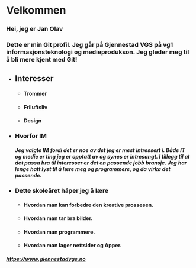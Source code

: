 # **Velkommen**

### Hei, jeg er Jan Olav

### Dette er min Git profil. Jeg går på Gjennestad VGS på vg1 informasjonsteknologi og medieprodukson. Jeg gleder meg til å bli mere kjent med Git!



- ## Interesser

     - #### Trommer
     - #### Friluftsliv
     - #### Design


- ### Hvorfor IM
    #####    Jeg valgte IM fordi det er noe av det jeg er mest intressert i. Både IT og medie er ting jeg er opptatt av og synes er intresangt. I tillegg til at det passa bra til interesser er det en passende jobb bransje. Jeg har lenge hatt lyst til å lære meg og programmere, og da virka det passende.


- ### Dette skoleåret håper jeg å lære 
    - #### Hvordan man kan forbedre den kreative prossesen.
    - #### Hvordan man tar bra bilder.
    - #### Hvordan man programmere.
    - #### Hvordan man lager nettsider og Apper.


 ##### https://www.gjennestadvgs.no
